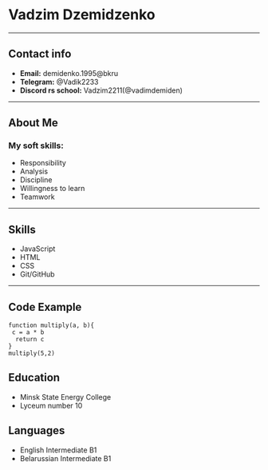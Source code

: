 # Vadzim Dzemidzenko
********* 
## Contact info
* **Email:** demidenko.1995@bkru
* **Telegram:** @Vadik2233
* **Discord rs school:** Vadzim2211(@vadimdemiden)
********* 
## About Me

### My soft skills:

* Responsibility
* Analysis
* Discipline
* Willingness to learn
* Teamwork

********* 
## Skills

* JavaScript
* HTML
* CSS
* Git/GitHub

********* 

## Code Example

```
function multiply(a, b){
 c = a * b
  return c
}
multiply(5,2)
```

## Education

* Minsk State Energy College
* Lyceum number 10

## Languages
* English Intermediate B1
* Belarussian Intermediate B1
